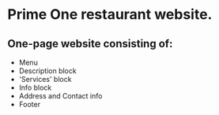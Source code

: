 # Prime One restaurant website.
## One-page website consisting of:
* Menu
* Description block
* 'Services' block
* Info block
* Address and Contact info
* Footer
